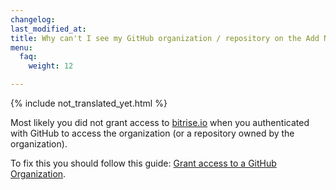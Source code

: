 ```yaml
---
changelog: 
last_modified_at: 
title: Why can't I see my GitHub organization / repository on the Add New App page?
menu:
  faq:
    weight: 12

---
```

{% include not_translated_yet.html %}

Most likely you did not grant access to [bitrise.io](https://www.bitrise.io) when you authenticated
with GitHub to access the organization (or a repository owned by the organization).

To fix this you should follow this guide: [Grant access to a GitHub Organization](/faq/grant-access-to-github-organization).